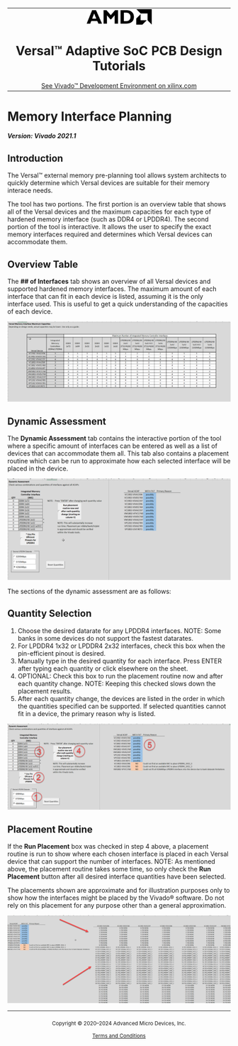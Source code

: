 ﻿<table class="sphinxhide" width="100%">
 <tr width="100%">
    <td align="center"><img src="https://github.com/Xilinx/Image-Collateral/blob/main/xilinx-logo.png?raw=true" width="30%"/><h1>Versal™ Adaptive SoC PCB Design Tutorials</h1>
    <a href="https://www.xilinx.com/products/design-tools/vivado.html">See Vivado™ Development Environment on xilinx.com</a>
    </td>
 </tr>
</table>

# Memory Interface Planning

***Version: Vivado 2021.1***


## Introduction
The Versal&trade; external memory pre-planning tool allows system architects to quickly determine which Versal devices are suitable for their memory interace needs.<p>

The tool has two portions.   The first portion is an overview table that shows all of the Versal devices and the maximum capacities for each type of hardened memory interface (such as DDR4 or LPDDR4).     The second portion of the tool is interactive. It allows the user to specify the exact memory interfaces required and determines which Versal devices can accommodate them.<p>

## Overview Table

The **## of Interfaces** tab shows an overview of all Versal devices and supported hardened memory interfaces.   The maximum amount of each interface that can fit in each device is listed, assuming it is the only interface used.   This is useful to get a quick understanding of the capacities of each device.<p>

![Interfaces](images/interfaces.png)

## Dynamic Assessment

The **Dynamic Assessment** tab contains the interactive portion of the tool where a specific amount of interfaces can be entered as well as a list of devices that can accommodate them all.   This tab also contains a placement routine which can be run to approximate how each selected interface will be placed in the device.

![Dynamic Assessment](images/dynamic_assessment.png)

The sections of the dynamic assessment are as follows:

## Quantity Selection

1. Choose the desired datarate for any LPDDR4 interfaces.  NOTE: Some banks in some devices do not support the fastest datarates.
2. For LPDDR4 1x32 or LPDDR4 2x32 interfaces, check this box when the pin-efficient pinout is desired.
3. Manually type in the desired quantity for each interface.    Press ENTER after typing each quantity or click elsewhere on the sheet.
4. OPTIONAL:   Check this box to run the placement routine now and after each quantity change.   NOTE:   Keeping this checked slows down the placement results.
5. After each quantity change, the devices are listed in the order in which the quantities specified can be supported.   If selected quantities cannot fit in a device, the primary reason why is listed.

![Quantity](images/quantity_results.png)

## Placement Routine

If the **Run Placement** box was checked in step 4 above, a placement routine is run to show where each chosen interface is placed in each Versal device that can support the number of interfaces.   NOTE:  As mentioned above, the placement routine takes some time, so only check the **Run Placement** button after all desired interface quantities have been selected.

The placements shown are approximate and for illustration purposes only to show how the interfaces might be placed by the Vivado® software.   Do not rely on this placement for any purpose other than a general approximation.

![Placement](images/placement.png)


<hr class="sphinxhide"></hr>

<p class="sphinxhide" align="center"><sub>Copyright © 2020–2024 Advanced Micro Devices, Inc.</sub></p>

<p class="sphinxhide" align="center"><sup><a href="https://www.amd.com/en/corporate/copyright">Terms and Conditions</a></sup></p>
